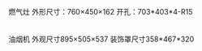 <br />
燃气灶 外形尺寸：760×450×162 开孔：703*403*4-R15<br />
<br />
<br />
油烟机 外观尺寸895×505×537 装饰罩尺寸358*467*320<br />
<div>
	<br />
</div>